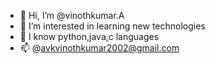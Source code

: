 - 👋 Hi, I’m @vinothkumar.A
- 👀 I’m interested in learning new technologies
- 🌱 I know python,java,c languages
- 📫 @avkvinothkumar2002@gmail.com

<!---
vinothkumar1213/vinothkumar1213 is a ✨ special ✨ repository because its `README.md` (this file) appears on your GitHub profile.
You can click the Preview link to take a look at your changes.
--->
